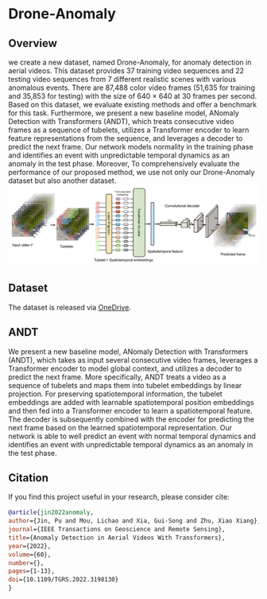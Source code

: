 # Drone-Anomaly

## Overview
we create a new dataset, named Drone-Anomaly, for anomaly detection in aerial videos. This dataset provides 37 training video sequences and 22 testing video sequences from 7 different realistic scenes with various anomalous events. There are 87,488 color video frames (51,635 for training and 35,853 for testing) with the size of 640 × 640 at 30 frames per second. Based on this dataset, we evaluate existing methods and offer a benchmark for this task. Furthermore, we present a new baseline model, ANomaly Detection with Transformers (ANDT), which treats consecutive video frames as a sequence of tubelets, utilizes a Transformer encoder to learn feature representations from the sequence, and leverages a decoder to predict the next frame. Our network models normality in the training phase and identifies an event with unpredictable temporal dynamics as an anomaly in the test phase. Moreover, To comprehensively evaluate the performance of our proposed method, we use not only our Drone-Anomaly dataset but also another dataset.
![avatar](overview_ANDT.png)

## Dataset

The dataset is released via [OneDrive](https://tumde-my.sharepoint.com/personal/pu_jin_tum_de/_layouts/15/onedrive.aspx?id=%2Fpersonal%2Fpu%5Fjin%5Ftum%5Fde%2FDocuments%2FDrone%2DAnomaly&ga=1).


## ANDT
We present a new baseline model, ANomaly Detection with Transformers (ANDT), which takes as input several consecutive video frames, leverages a Transformer encoder to model global context, and utilizes a decoder to predict the next frame. More specifically, ANDT treats a video as a sequence of tubelets and maps them into tubelet embeddings by linear projection. For preserving spatiotemporal information, the tubelet embeddings are added with learnable spatiotemporal position embeddings and then fed into a Transformer encoder to learn a spatiotemporal feature. The decoder is subsequently combined with the encoder for predicting the next frame based on the learned spatiotemporal representation. Our network is able to well predict an event with normal temporal dynamics and identifies an event with unpredictable temporal dynamics as an anomaly in the test phase.

## Citation

If you find this project useful in your research, please consider cite:

```BibTeX
@article{jin2022anomaly,  
author={Jin, Pu and Mou, Lichao and Xia, Gui-Song and Zhu, Xiao Xiang},  
journal={IEEE Transactions on Geoscience and Remote Sensing},   
title={Anomaly Detection in Aerial Videos With Transformers},   
year={2022},  
volume={60},  
number={},  
pages={1-13},  
doi={10.1109/TGRS.2022.3198130}
}
```
